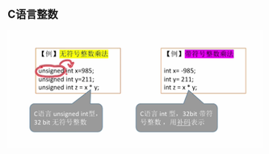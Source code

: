 


## C语言整数
![输入图片说明](/imgs/2025-08-03/o1yqcUWTFeYFeNhe.png)

<!--stackedit_data:
eyJoaXN0b3J5IjpbLTIwNDQ0NTU0MzRdfQ==
-->